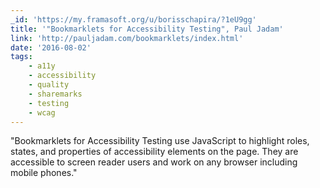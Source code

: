 ```yaml
---
_id: 'https://my.framasoft.org/u/borisschapira/?1eU9gg'
title: '"Bookmarklets for Accessibility Testing", Paul Jadam'
link: 'http://pauljadam.com/bookmarklets/index.html'
date: '2016-08-02'
tags:
    - a11y
    - accessibility
    - quality
    - sharemarks
    - testing
    - wcag
---
```


<div class="markdown"><p>&quot;Bookmarklets for Accessibility Testing use JavaScript to highlight roles, states, and properties of accessibility elements on the page. They are accessible to screen reader users and work on any browser including mobile phones.&quot;
</p></div>
